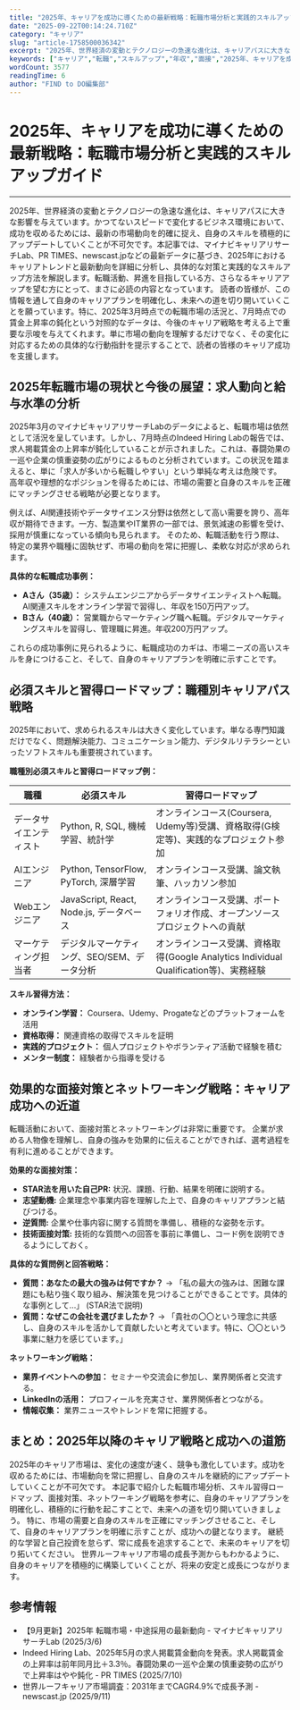 ```yaml
---
title: "2025年、キャリアを成功に導くための最新戦略：転職市場分析と実践的スキルアップガイド"
date: "2025-09-22T00:14:24.710Z"
category: "キャリア"
slug: "article-1758500036342"
excerpt: "2025年、世界経済の変動とテクノロジーの急速な進化は、キャリアパスに大きな影響を与えています。かつてないスピードで変化するビジネス環境において、成功を収めるためには、最新の市場動向を的確に捉え、自身のスキルを積極的にアップデートしていくことが不可欠です。本記事では、マイナビキャリアリサーチLab、..."
keywords: ["キャリア","転職","スキルアップ","年収","面接","2025年、キャリアを成功に導くための最新戦略：転職市場分析と実践的スキルアップガイド"]
wordCount: 3577
readingTime: 6
author: "FIND to DO編集部"
---
```


# 2025年、キャリアを成功に導くための最新戦略：転職市場分析と実践的スキルアップガイド

---

2025年、世界経済の変動とテクノロジーの急速な進化は、キャリアパスに大きな影響を与えています。かつてないスピードで変化するビジネス環境において、成功を収めるためには、最新の市場動向を的確に捉え、自身のスキルを積極的にアップデートしていくことが不可欠です。本記事では、マイナビキャリアリサーチLab、PR TIMES、newscast.jpなどの最新データに基づき、2025年におけるキャリアトレンドと最新動向を詳細に分析し、具体的な対策と実践的なスキルアップ方法を解説します。転職活動、昇進を目指している方、さらなるキャリアアップを望む方にとって、まさに必読の内容となっています。  読者の皆様が、この情報を通して自身のキャリアプランを明確化し、未来への道を切り開いていくことを願っています。特に、2025年3月時点での転職市場の活況と、7月時点での賃金上昇率の鈍化という対照的なデータは、今後のキャリア戦略を考える上で重要な示唆を与えてくれます。単に市場の動向を理解するだけでなく、その変化に対応するための具体的な行動指針を提示することで、読者の皆様のキャリア成功を支援します。


## 2025年転職市場の現状と今後の展望：求人動向と給与水準の分析

2025年3月のマイナビキャリアリサーチLabのデータによると、転職市場は依然として活況を呈しています。しかし、7月時点のIndeed Hiring Labの報告では、求人掲載賃金の上昇率が鈍化していることが示されました。これは、春闘効果の一巡や企業の慎重姿勢の広がりによるものと分析されています。この状況を踏まえると、単に「求人が多いから転職しやすい」という単純な考えは危険です。  高年収や理想的なポジションを得るためには、市場の需要と自身のスキルを正確にマッチングさせる戦略が必要となります。

例えば、AI関連技術やデータサイエンス分野は依然として高い需要を誇り、高年収が期待できます。一方、製造業やIT業界の一部では、景気減速の影響を受け、採用が慎重になっている傾向も見られます。  そのため、転職活動を行う際は、特定の業界や職種に固執せず、市場の動向を常に把握し、柔軟な対応が求められます。

**具体的な転職成功事例：**

* **Aさん（35歳）：**  システムエンジニアからデータサイエンティストへ転職。AI関連スキルをオンライン学習で習得し、年収を150万円アップ。
* **Bさん（40歳）：**  営業職からマーケティング職へ転職。デジタルマーケティングスキルを習得し、管理職に昇進。年収200万円アップ。

これらの成功事例に見られるように、転職成功のカギは、市場ニーズの高いスキルを身につけること、そして、自身のキャリアプランを明確に示すことです。


## 必須スキルと習得ロードマップ：職種別キャリアパス戦略

2025年において、求められるスキルは大きく変化しています。単なる専門知識だけでなく、問題解決能力、コミュニケーション能力、デジタルリテラシーといったソフトスキルも重要視されています。

**職種別必須スキルと習得ロードマップ例：**

| 職種          | 必須スキル                               | 習得ロードマップ                                                                        |
|---------------|-------------------------------------------|-------------------------------------------------------------------------------------|
| データサイエンティスト | Python, R, SQL, 機械学習、統計学       | オンラインコース(Coursera, Udemy等)受講、資格取得(G検定等)、実践的なプロジェクト参加 |
| AIエンジニア     | Python, TensorFlow, PyTorch, 深層学習     | オンラインコース受講、論文執筆、ハッカソン参加                                         |
| Webエンジニア     | JavaScript, React, Node.js,  データベース | オンラインコース受講、ポートフォリオ作成、オープンソースプロジェクトへの貢献          |
| マーケティング担当者 | デジタルマーケティング、SEO/SEM、データ分析 | オンラインコース受講、資格取得(Google Analytics Individual Qualification等)、実務経験 |


**スキル習得方法：**

* **オンライン学習：** Coursera、Udemy、Progateなどのプラットフォームを活用
* **資格取得：** 関連資格の取得でスキルを証明
* **実践的プロジェクト：** 個人プロジェクトやボランティア活動で経験を積む
* **メンター制度：** 経験者から指導を受ける


## 効果的な面接対策とネットワーキング戦略：キャリア成功への近道

転職活動において、面接対策とネットワーキングは非常に重要です。  企業が求める人物像を理解し、自身の強みを効果的に伝えることができれば、選考過程を有利に進めることができます。

**効果的な面接対策：**

* **STAR法を用いた自己PR:**  状況、課題、行動、結果を明確に説明する。
* **志望動機:** 企業理念や事業内容を理解した上で、自身のキャリアプランと結びつける。
* **逆質問:** 企業や仕事内容に関する質問を準備し、積極的な姿勢を示す。
* **技術面接対策:**  技術的な質問への回答を事前に準備し、コード例を説明できるようにしておく。


**具体的な質問例と回答戦略：**

* **質問：あなたの最大の強みは何ですか？** →  「私の最大の強みは、困難な課題にも粘り強く取り組み、解決策を見つけることができることです。具体的な事例として…」 (STAR法で説明)
* **質問：なぜこの会社を選びましたか？** →  「貴社の〇〇という理念に共感し、自身のスキルを活かして貢献したいと考えています。特に、〇〇という事業に魅力を感じています。」


**ネットワーキング戦略：**

* **業界イベントへの参加：**  セミナーや交流会に参加し、業界関係者と交流する。
* **LinkedInの活用：**  プロフィールを充実させ、業界関係者とつながる。
* **情報収集：**  業界ニュースやトレンドを常に把握する。


## まとめ：2025年以降のキャリア戦略と成功への道筋

2025年のキャリア市場は、変化の速度が速く、競争も激化しています。成功を収めるためには、市場動向を常に把握し、自身のスキルを継続的にアップデートしていくことが不可欠です。  本記事で紹介した転職市場分析、スキル習得ロードマップ、面接対策、ネットワーキング戦略を参考に、自身のキャリアプランを明確化し、積極的に行動を起こすことで、未来への道を切り開いていきましょう。  特に、市場の需要と自身のスキルを正確にマッチングさせること、そして、自身のキャリアプランを明確に示すことが、成功への鍵となります。  継続的な学習と自己投資を怠らず、常に成長を追求することで、未来のキャリアを切り拓いてください。  世界ルーフキャリア市場の成長予測からもわかるように、自身のキャリアを積極的に構築していくことが、将来の安定と成長につながります。


## 参考情報

* 【9月更新】2025年 転職市場・中途採用の最新動向 - マイナビキャリアリサーチLab (2025/3/6)
* Indeed Hiring Lab、2025年5月の求人掲載賃金動向を発表。求人掲載賃金の上昇率は前年同月比＋3.3％。春闘効果の一巡や企業の慎重姿勢の広がりで上昇率はやや鈍化 - PR TIMES (2025/7/10)
* 世界ルーフキャリア市場調査：2031年までCAGR4.9%で成長予測 - newscast.jp (2025/9/11)

